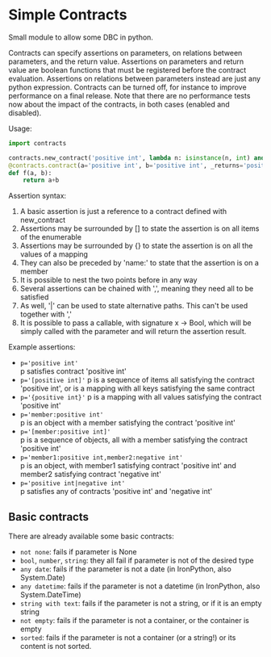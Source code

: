 # Simple Contracts

Small module to allow some DBC in python.

Contracts can specify assertions on parameters, on relations between parameters, and the return value.
Assertions on parameters and return value are boolean functions that must be registered before the contract evaluation.
Assertions on relations between parameters instead are just any python expression.
Contracts can be turned off, for instance to improve performance on a final release. Note that there are no performance
tests now about the impact of the contracts, in both cases (enabled and disabled).

Usage:

````python
import contracts

contracts.new_contract('positive int', lambda n: isinstance(n, int) and n>0)
@contracts.contract(a='positive int', b='positive int', _returns='positive int', _constraint='a<b')
def f(a, b):
    return a+b
````

Assertion syntax:
  1. A basic assertion is just a reference to a contract defined with new_contract
  2. Assertions may be surrounded by [] to state the assertion is on all items of the enumerable
  3. Assertions may be surrounded by {} to state the assertion is on all the values of a mapping
  3. They can also be preceded by 'name:' to state that the assertion is on a member
  4. It is possible to nest the two points before in any way
  5. Several assertions can be chained with ',', meaning they need all to be satisfied
  6. As well, '|' can be used to state alternative paths. This can't be used together with ','
  7. It is possible to pass a callable, with signature x  -> Bool, which will be simply called with the parameter and
     will return the assertion result.

Example assertions:
  - `p='positive int'`  
    p  satisfies contract 'positive int'
  - `p='[positive int]'`
    p is a sequence of items all satisfying the contract 'positive int', or is a mapping with all keys satisfying the
    same contract
  - `p='{positive int}'`
    p is a mapping with all values satisfying the contract 'positive int'
  - `p='member:positive int'`  
    p is an object with a member satisfying the contract 'positive int'
  - `p='[member:positive int]'`  
    p is a sequence of objects, all with a member satisfying the contract 'positive int'
  - `p='member1:positive int,member2:negative int'`  
    p is an object, with member1 satisfying contract 'positive int' and member2 satisfying
    contract 'negative int'
  - `p='positive int|negative int'`  
    p satisfies any of contracts 'positive int' and 'negative int'

## Basic contracts
There are already available some basic contracts:
  - `not none`: fails if parameter is None
  - `bool`, `number`, `string`: they all fail if parameter is not of the desired type
  - `any date`: fails if the parameter is not a date (in IronPython, also System.Date)
  - `any datetime`: fails if the parameter is not a datetime (in IronPython, also System.DateTime)
  - `string with text`: fails if the parameter is not a string, or if it is an empty string
  - `not empty`: fails if the parameter is not a container, or the container is empty
  - `sorted`: fails if the parameter is not a container (or a string!) or its content is not sorted.
